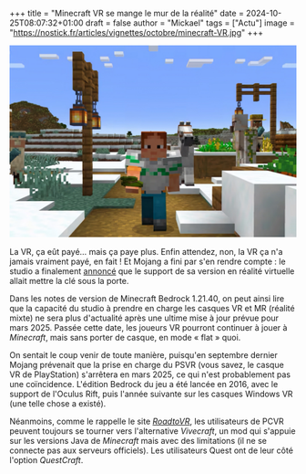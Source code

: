 +++
title = "Minecraft VR se mange le mur de la réalité"
date = 2024-10-25T08:07:32+01:00
draft = false
author = "Mickael"
tags = ["Actu"]
image = "https://nostick.fr/articles/vignettes/octobre/minecraft-VR.jpg"
+++

![Minecraft VR](minecraft-VR.jpg "")

La VR, ça eût payé… mais ça paye plus. Enfin attendez, non, la VR ça n'a jamais vraiment payé, en fait ! Et Mojang a fini par s'en rendre compte : le studio a finalement [annoncé](https://www.minecraft.net/en-us/article/minecraft-1-21-40-bedrock-changelog) que le support de sa version en réalité virtuelle allait mettre la clé sous la porte.

Dans les notes de version de Minecraft Bedrock 1.21.40, on peut ainsi lire que la capacité du studio à prendre en charge les casques VR et MR (réalité mixte) ne sera plus d'actualité après une ultime mise à jour prévue pour mars 2025. Passée cette date, les joueurs VR pourront continuer à jouer à *Minecraft*, mais sans porter de casque, en mode « flat » quoi.

On sentait le coup venir de toute manière, puisqu'en septembre dernier Mojang prévenait que la prise en charge du PSVR (vous savez, le casque VR de PlayStation) s'arrêtera en mars 2025, ce qui n'est probablement pas une coïncidence. L'édition Bedrock du jeu a été lancée en 2016, avec le support de l'Oculus Rift, puis l'année suivante sur les casques Windows VR (une telle chose a existé).

Néanmoins, comme le rappelle le site *[RoadtoVR](https://www.roadtovr.com/minecraft-openxr-pc-vr-psvr-support-dropped/)*, les utilisateurs de PCVR peuvent toujours se tourner vers l'alternative *Vivecraft*, un mod qui s'appuie sur les versions Java de *Minecraft* mais avec des limitations (il ne se connecte pas aux serveurs officiels). Les utilisateurs Quest ont de leur côté l'option *QuestCraft*.
